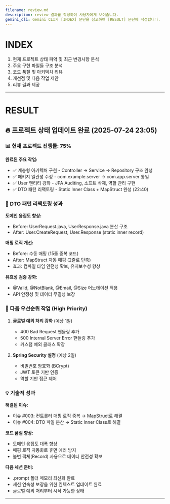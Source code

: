 ```yaml
---
filename: review.md
description: review 결과를 작성하여 사용자에게 보여줍니다. 
gemini_cli: Gemini CLI가 [INDEX] 문단을 참고하여 [RESULT] 문단에 작성합니다.
---
```


# INDEX
1. 현재 프로젝트 상태 파악 및 최근 변경사항 분석
2. 주요 구현 파일들 구조 분석
3. 코드 품질 및 아키텍처 리뷰
4. 개선점 및 다음 작업 제안
5. 리뷰 결과 제공

---
# RESULT

## 🔥 프로젝트 상태 업데이트 완료 (2025-07-24 23:05)

### 📊 현재 프로젝트 진행률: 75%

**완료된 주요 작업:**
- ✅ 계층형 아키텍처 구현 - Controller → Service → Repository 구조 완성
- ✅ 패키지 일관성 수정 - com.example.server → com.app.server 통일
- ✅ User 엔티티 강화 - JPA Auditing, 소프트 삭제, 역할 관리 구현
- ✅ DTO 패턴 리팩토링 - Static Inner Class + MapStruct 완성 (22:40)

### 🚀 DTO 패턴 리팩토링 성과

**도메인 응집도 향상:**
- Before: UserRequest.java, UserResponse.java 분산 구조
- After: User.CreateRequest, User.Response (static inner record)

**매핑 로직 개선:**
- Before: 수동 매핑 (15줄 중복 코드)
- After: MapStruct 자동 매핑 (2줄로 단축)
- 효과: 컴파일 타임 안전성 확보, 유지보수성 향상

**유효성 검증 강화:**
- @Valid, @NotBlank, @Email, @Size 어노테이션 적용
- API 안정성 및 데이터 무결성 보장

### 🎯 다음 우선순위 작업 (High Priority)

1. **글로벌 예외 처리 강화** (예상 1일)
   - 400 Bad Request 핸들링 추가
   - 500 Internal Server Error 핸들링 추가
   - 커스텀 예외 클래스 확장

2. **Spring Security 설정** (예상 2일)
   - 비밀번호 암호화 (BCrypt)
   - JWT 토큰 기반 인증
   - 역할 기반 접근 제어

### 💡 기술적 성과

**해결된 이슈:**
- 이슈 #003: 컨트롤러 매핑 로직 중복 → MapStruct로 해결
- 이슈 #004: DTO 파일 분산 → Static Inner Class로 해결

**코드 품질 향상:**
- 도메인 응집도 대폭 향상
- 매핑 로직 자동화로 휴먼 에러 방지
- 불변 객체(Record) 사용으로 데이터 안전성 확보

**다음 세션 준비:**
- .prompt 폴더 메모리 최신화 완료
- 세션 연속성 보장을 위한 컨텍스트 업데이트 완료
- 글로벌 예외 처리부터 시작 가능한 상태

---